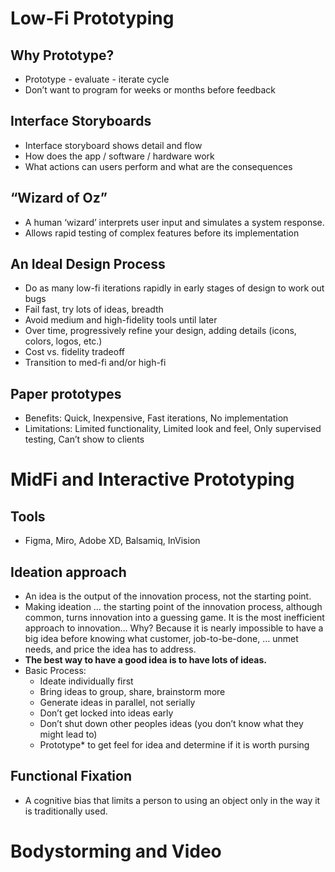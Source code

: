# Low-Fi Prototyping
## Why Prototype?

- Prototype - evaluate - iterate cycle 
- Don’t want to program for weeks or months before feedback

## Interface Storyboards

- Interface storyboard shows detail and flow 
- How does the app / software / hardware work 
- What actions can users perform and what are the consequences

## “Wizard of Oz” 

- A human ‘wizard’ interprets user input and simulates a system response. 
- Allows rapid testing of complex features before its implementation

## An Ideal Design Process 

- Do as many low-fi iterations rapidly in early stages of design to work out bugs 
- Fail fast, try lots of ideas, breadth 
- Avoid medium and high-fidelity tools until later 
- Over time, progressively refine your design, adding details (icons, colors, logos, etc.) 
- Cost vs. fidelity tradeoff 
- Transition to med-fi and/or high-fi

## Paper prototypes

- Benefits: Quick, Inexpensive, Fast iterations, No implementation
- Limitations: Limited functionality, Limited look and feel, Only supervised testing, Can’t show to clients

# MidFi and Interactive Prototyping

## Tools

- Figma, Miro, Adobe XD, Balsamiq, InVision  

## Ideation approach

- An idea is the output of the innovation process, not the starting point.
- Making ideation … the starting point of the innovation process, although common, turns innovation into a guessing game. It is the most inefficient approach to innovation… Why? Because it is nearly impossible to have a big idea before knowing what customer, job-to-be-done, … unmet needs, and price the idea has to address.
- **The best way to have a good idea is to have lots of ideas.**
- Basic Process:
	- Ideate individually first
	- Bring ideas to group, share, brainstorm more
	- Generate ideas in parallel, not serially
	- Don’t get locked into ideas early
	- Don’t shut down other peoples ideas (you don’t know what they might lead to)
	- Prototype* to get feel for idea and determine if it is worth pursing

## Functional Fixation

- A cognitive bias that limits a person to using an object only in the way it is traditionally used.


# Bodystorming and Video

